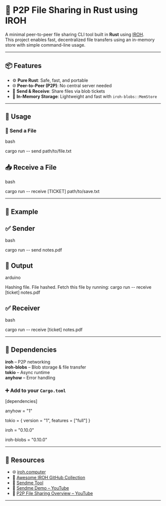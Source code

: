 # 🔁 P2P File Sharing in Rust using IROH

A minimal peer-to-peer file sharing CLI tool built in **Rust** using [IROH](https://www.iroh.computer).  
This project enables fast, decentralized file transfers using an in-memory store with simple command-line usage.

---

## 📦 Features

- ⚙️ **Pure Rust**: Safe, fast, and portable
- 🌐 **Peer-to-Peer (P2P)**: No central server needed
- 📂 **Send & Receive**: Share files via blob tickets
- 🧠 **In-Memory Storage**: Lightweight and fast with `iroh-blobs::MemStore`

---

## 🚀 Usage

### 📨 Send a File

bash


cargo run -- send path/to/file.txt

## 📥 Receive a File

bash


cargo run -- receive [TICKET] path/to/save.txt

---

## 📁 Example

## ✅ Sender

bash


cargo run -- send notes.pdf

## 🧾 Output

arduino

Hashing file.
File hashed. Fetch this file by running:
cargo run -- receive [ticket] notes.pdf

## ✅ Receiver

bash


cargo run -- receive [ticket] notes.pdf

---

## 🔧 Dependencies

**iroh** – P2P networking  
**iroh-blobs** – Blob storage & file transfer  
**tokio** – Async runtime  
**anyhow** – Error handling

### ➕ Add to your `Cargo.toml`


[dependencies]


anyhow = "1"


tokio = { version = "1", features = ["full"] }


iroh = "0.10.0"


iroh-blobs = "0.10.0"



---
## 🔗 Resources

- 🌐 [iroh.computer](https://iroh.computer)
- 📘 [Awesome IROH GitHub Collection](https://github.com/n0-computer/awesome-iroh)
- 🚀 [Sendme Tool](https://github.com/n0-computer/sendme)
- 🎥 [Sendme Demo – YouTube](https://www.youtube.com/watch?v=Po3WRuD_Ic4)
- 🎥 [P2P File Sharing Overview – YouTube](https://www.youtube.com/watch?v=_nC2EqkFq8g)

---



